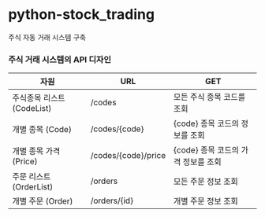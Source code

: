 # python-stock_trading

주식 자동 거래 시스템 구축


### 주식 거래 시스템의 API 디자인

| 자원 | URL | GET |
|------|---------------|-------------|
| 주식종목 리스트 (CodeList) | /codes | 모든 주식 종목 코드를 조회
| 개별 종목 (Code) | /codes/{code} | {code} 종목 코드의 정보를 조회
| 개별 종목 가격 (Price) | /codes/{code}/price | {code} 종목 코드의 가격 정보를 조회
| 주문 리스트 (OrderList) | /orders | 모든 주문 정보 조회
| 개별 주문 (Order) | /orders/{id} | 개별 주문 정보 조회

